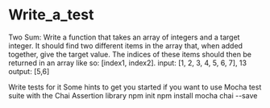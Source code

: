 # Write_a_test

Two Sum: Write a function that takes an array of integers and a target integer. It should find two different items in the array that, when added together, give the target value. The indices of these items should then be returned in an array like so: [index1, index2].
input: [1, 2, 3, 4, 5, 6, 7], 13
output: [5,6]

Write tests for it
Some hints to get you started if you want to use Mocha test suite with the Chai Assertion library
npm init
npm install mocha chai --save
